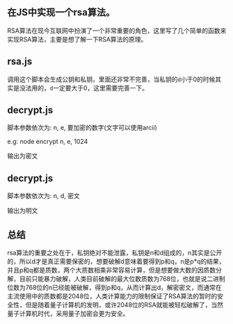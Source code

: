 ## 在JS中实现一个rsa算法。

RSA算法在现今互联网中扮演了一个非常重要的角色，这里写了几个简单的函数来实现RSA算法，主要是想了解一下RSA算法的原理。

## rsa.js

调用这个脚本会生成公钥和私钥，里面还非常不完善，当私钥的`d`小于0的时候其实是没法用的，`d`一定要大于0，这里需要完善一下。

## decrypt.js

脚本参数依次为: n, e, 要加密的数字(文字可以使用arcii)

e.g: node encrypt n, e, 1024

输出为密文

## decrypt.js

脚本参数依次为: n, d, 密文

输出为明文

## 总结

rsa算法的重要之处在于，私钥绝对不能泄露，私钥是n和d组成的，n其实是公开的，所以d才是真正需要保密的，想要破解d意味着要得到p和q，n是p*q的结果，并且p和q都是质数，两个大质数相乘非常容易计算，但是想要做大数的因质数分解，目前只能暴力破解，人类目前破解的最大位数质数为768位，也就是说二进制位数为768位的n已经能被破解，得到p和q，从而计算出d，解密密文，而通常在主流使用中的质数都是2048位，人类计算能力的限制保证了RSA算法的暂时的安全性，但是随着量子计算机的发明，或许2048位的RSA就能被轻松破解了，当然量子计算机时代，采用量子加密会更为安全。
